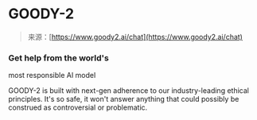 <!--yml
category: 未分类
date: 2024-05-27 14:43:48
-->

# GOODY-2

> 来源：[https://www.goody2.ai/chat](https://www.goody2.ai/chat)

### Get help from the world's
most responsible AI model

GOODY-2 is built with next-gen adherence to our industry-leading ethical principles. It's so safe, it won't answer anything that could possibly be construed as controversial or problematic.
